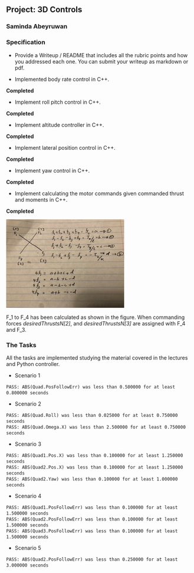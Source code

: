 ## Project: 3D Controls
### Saminda Abeyruwan

### Specification

* Provide a Writeup / README that includes all the rubric points and how you addressed each one. 
You can submit your writeup as markdown or pdf.

* Implemented body rate control in C++.

__Completed__

* Implement roll pitch control in C++.

__Completed__

* Implement altitude controller in C++.

__Completed__

* Implement lateral position control in C++.

__Completed__

* Implement yaw control in C++.

__Completed__

* Implement calculating the motor commands given commanded thrust and moments in C++.

__Completed__

![Motor Thrust Image](./misc/motor_thrust.png)

F_1 to F_4 has been calculated as shown in the figure. When commanding
forces _desiredThrustsN[2]_, and _desiredThrustsN[3]_ are assigned 
with F_4 and F_3.  

### The Tasks

All the tasks are implemented studying the material covered in the lectures
and Python controller. 

* Scenario 1

```$xslt
PASS: ABS(Quad.PosFollowErr) was less than 0.500000 for at least 0.800000 seconds
```

* Scenario 2

```$xslt
PASS: ABS(Quad.Roll) was less than 0.025000 for at least 0.750000 seconds
PASS: ABS(Quad.Omega.X) was less than 2.500000 for at least 0.750000 seconds
```

* Scenario 3

```$xslt
PASS: ABS(Quad1.Pos.X) was less than 0.100000 for at least 1.250000 seconds
PASS: ABS(Quad2.Pos.X) was less than 0.100000 for at least 1.250000 seconds
PASS: ABS(Quad2.Yaw) was less than 0.100000 for at least 1.000000 seconds
```

* Scenario 4

```$xslt
PASS: ABS(Quad1.PosFollowErr) was less than 0.100000 for at least 1.500000 seconds
PASS: ABS(Quad2.PosFollowErr) was less than 0.100000 for at least 1.500000 seconds
PASS: ABS(Quad3.PosFollowErr) was less than 0.100000 for at least 1.500000 seconds
```

* Scenario 5

```$xslt
PASS: ABS(Quad2.PosFollowErr) was less than 0.250000 for at least 3.000000 seconds
```